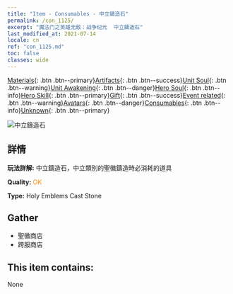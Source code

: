 ```yaml
---
title: "Item - Consumables - 中立鑄造石"
permalink: /con_1125/
excerpt: "魔法门之英雄无敌：战争纪元  中立鑄造石"
last_modified_at: 2021-07-14
locale: cn
ref: "con_1125.md"
toc: false
classes: wide
---
```

 [Materials](/ItemsCN/){: .btn .btn--primary}[Artifacts](/ItemsCN/Artifacts/){: .btn .btn--success}[Unit Soul](/ItemsCN/UnitSoul/){: .btn .btn--warning}[Unit Awakening](/ItemsCN/UnitAwakening/){: .btn .btn--danger}[Hero Soul](/ItemsCN/HeroSoul/){: .btn .btn--info}[Hero Skill](/ItemsCN/HeroSkill/){: .btn .btn--primary}[Gift](/ItemsCN/Gift/){: .btn .btn--success}[Event related](/ItemsCN/Events/){: .btn .btn--warning}[Avatars](/ItemsCN/Avatars/){: .btn .btn--danger}[Consumables](/ItemsCN/Consumables/){: .btn .btn--info}[Unknown](/ItemsCN/Unknown/){: .btn .btn--primary}

 ![中立鑄造石](/images/t/i_8003.png)

## 詳情
 **玩法詳解:** 中立鑄造石，中立類別的聖徽鑄造時必消耗的道具

 **Quality:** <span style="color: #FF8C00">OK</span>

 **Type:** Holy Emblems Cast Stone

## Gather

*    聖徽商店 
*    跨服商店 

## This item contains:

  None

